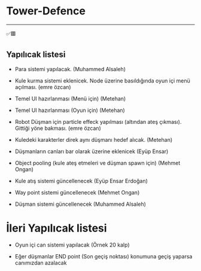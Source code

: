 # Tower-Defence

------

✅🟥

## Yapılıcak listesi
 - Para sistemi yapılacak. (Muhammed Alsaleh)
 
 - Kule kurma sistemi eklenicek. Node üzerine basıldığında oyun içi menü açılması. (emre özcan)
   
 - Temel UI hazırlanması (Menü için) (Metehan)
 
 - Temel UI hazırlanması (Oyun için) (Metehan)
 
 - Robot Düşman için particle effeck yapılması (altından ateş çıkması). Gittiği yöne bakması. (emre özcan)
 
 - Kuledeki karakterler direk aynı düşmanı hedef alıcak. (Metehan)
 
 - Düşmanların canları bar olarak üzerine eklenicek (Eyüp Ensar)
 
 - Object pooling (kule ateş etmeleri ve düşman spawn için) (Mehmet Ongan)
 
 - Kule atış sistemi güncellenecek (Eyüp Ensar Erdoğan)
 
 - Way point sistemi güncellenecek (Mehmet Ongan)
 
 - Düşman sistemi güncellenecek (Muhammed Alsaleh)

# İleri Yapılıcak listesi
 
 - Oyun içi can sistemi yapılacak (Örnek 20 kalp)
 
 - Eğer düşmanlar END point (Son geçiş noktası) konumuna geçiş yaparsa canımızdan azalacak

 

